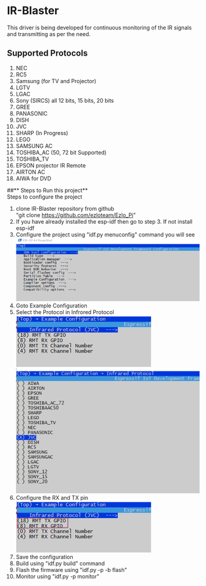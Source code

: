 # **IR-Blaster**
This driver is being developed for continuous monitoring of the IR signals and transmitting as per the need.

## **Supported Protocols**

1. NEC  
2. RC5
3. Samsung (for TV and Projector)
4. LGTV 
5. LGAC 
6. Sony (SIRCS) all 12 bits, 15 bits, 20 bits
7. GREE 
8. PANASONIC
9. DISH
10. JVC
11. SHARP (In Progress)
12. LEGO
13. SAMSUNG AC
14. TOSHIBA_AC (50, 72 bit Supported)
15. TOSHIBA_TV
16. EPSON projector IR Remote
17. AIRTON AC
18. AIWA for DVD

##** Steps to Run this project**  
Steps to configure the project  
1. clone IR-Blaster repository from github  
    "git clone https://github.com/ezloteam/Ezlo_Pi"  
2. If you have already installed the esp-idf then go to step 3. If not install esp-idf
3. Configure the project using "idf.py menuconfig" command you will see  
    ![Image](/Ir-blaster_configuration.png)
4. Goto Example Configuration  
5. Select the Protocol in Infrored Protocol
    ![Image](/IR-protocol.png)
    ![Image](/IR-protocol-selection.png)
6. Configure the RX and TX pin  
    ![Image](/IR-protocol-Rx-Tx-pin.png)
7. Save the configuration
8. Build using "idf.py build" command
9. Flash the firmware using "idf.py -p <COM Port Name> -b <baud> flash"
10. Monitor using "idf.py -p <COM Port Name> monitor"
